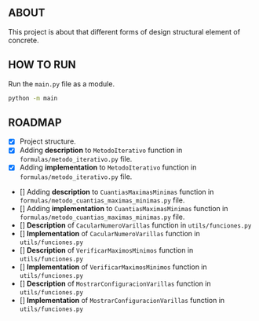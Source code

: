 ## ABOUT

This project is about that different forms of design structural element of concrete.

## HOW TO RUN

Run the `main.py` file as a module.

```sh
python -m main
```

## ROADMAP 

- [x] Project structure.
- [x] Adding **description** to `MetodoIterativo` function in `formulas/metodo_iterativo.py` file.
- [x] Adding **implementation** to `MetodoIterativo` function in `formulas/metodo_iterativo.py` file.
- [] Adding **description** to `CuantiasMaximasMinimas` function in `formulas/metodo_cuantias_maximas_minimas.py` file.
- [] Adding **implementation** to `CuantiasMaximasMinimas` function in `formulas/metodo_cuantias_maximas_minimas.py` file.
- [] **Description** of `CacularNumeroVarillas` function in `utils/funciones.py`
- [] **Implementation** of `CacularNumeroVarillas` function in `utils/funciones.py`
- [] **Description** of `VerificarMaximosMinimos` function in `utils/funciones.py`
- [] **Implementation** of `VerificarMaximosMinimos` function in `utils/funciones.py`
- [] **Description** of `MostrarConfiguracionVarillas` function in `utils/funciones.py`
- [] **Implementation** of `MostrarConfiguracionVarillas` function in `utils/funciones.py`

